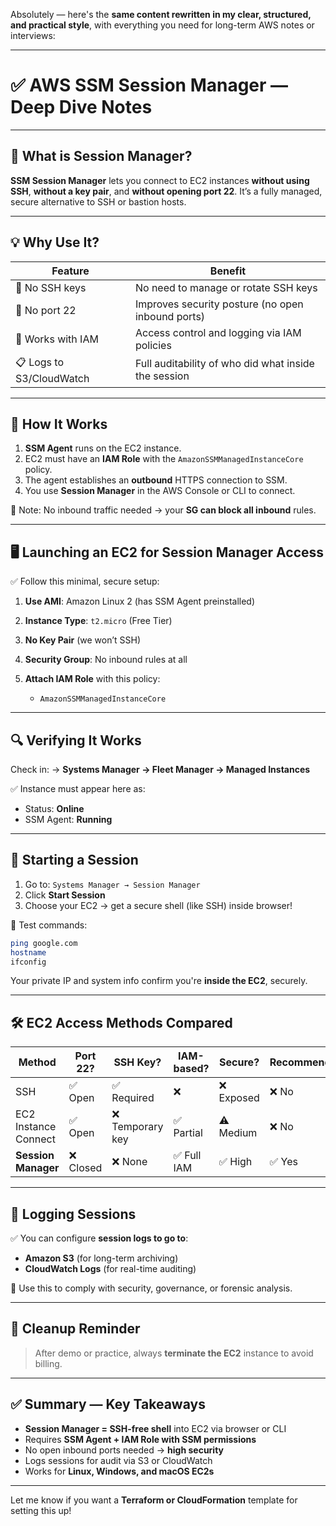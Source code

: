 Absolutely — here's the **same content rewritten in my clear, structured, and practical style**, with everything you need for long-term AWS notes or interviews:

---

# ✅ AWS SSM Session Manager — Deep Dive Notes

---

## 🚀 What is Session Manager?

**SSM Session Manager** lets you connect to EC2 instances **without using SSH**, **without a key pair**, and **without opening port 22**. It’s a fully managed, secure alternative to SSH or bastion hosts.

---

## 💡 Why Use It?

| Feature                  | Benefit                                              |
| ------------------------ | ---------------------------------------------------- |
| 🔐 No SSH keys           | No need to manage or rotate SSH keys                 |
| 🚫 No port 22            | Improves security posture (no open inbound ports)    |
| 🧰 Works with IAM        | Access control and logging via IAM policies          |
| 📋 Logs to S3/CloudWatch | Full auditability of who did what inside the session |

---

## 🧱 How It Works

1. **SSM Agent** runs on the EC2 instance.
2. EC2 must have an **IAM Role** with the `AmazonSSMManagedInstanceCore` policy.
3. The agent establishes an **outbound** HTTPS connection to SSM.
4. You use **Session Manager** in the AWS Console or CLI to connect.

🧠 Note: No inbound traffic needed → your **SG can block all inbound** rules.

---

## 🖥️ Launching an EC2 for Session Manager Access

✅ Follow this minimal, secure setup:

1. **Use AMI**: Amazon Linux 2 (has SSM Agent preinstalled)
2. **Instance Type**: `t2.micro` (Free Tier)
3. **No Key Pair** (we won’t SSH)
4. **Security Group**: No inbound rules at all
5. **Attach IAM Role** with this policy:

   * `AmazonSSMManagedInstanceCore`

---

## 🔍 Verifying It Works

Check in:
→ **Systems Manager → Fleet Manager → Managed Instances**

✅ Instance must appear here as:

* Status: **Online**
* SSM Agent: **Running**

---

## 📡 Starting a Session

1. Go to: `Systems Manager → Session Manager`
2. Click **Start Session**
3. Choose your EC2 → get a secure shell (like SSH) inside browser!

🎯 Test commands:

```bash
ping google.com
hostname
ifconfig
```

Your private IP and system info confirm you're **inside the EC2**, securely.

---

## 🛠️ EC2 Access Methods Compared

| Method               | Port 22? | SSH Key?        | IAM-based? | Secure?   | Recommended? |
| -------------------- | -------- | --------------- | ---------- | --------- | ------------ |
| SSH                  | ✅ Open   | ✅ Required      | ❌          | ❌ Exposed | ❌ No         |
| EC2 Instance Connect | ✅ Open   | ❌ Temporary key | ✅ Partial  | ⚠️ Medium | ❌ No         |
| **Session Manager**  | ❌ Closed | ❌ None          | ✅ Full IAM | ✅ High    | ✅ Yes        |

---

## 📁 Logging Sessions

✅ You can configure **session logs to go to**:

* **Amazon S3** (for long-term archiving)
* **CloudWatch Logs** (for real-time auditing)

🧠 Use this to comply with security, governance, or forensic analysis.

---

## 🧽 Cleanup Reminder

> After demo or practice, always **terminate the EC2** instance to avoid billing.

---

## ✅ Summary — Key Takeaways

* **Session Manager = SSH-free shell** into EC2 via browser or CLI
* Requires **SSM Agent + IAM Role with SSM permissions**
* No open inbound ports needed → **high security**
* Logs sessions for audit via S3 or CloudWatch
* Works for **Linux, Windows, and macOS EC2s**

---

Let me know if you want a **Terraform or CloudFormation** template for setting this up!
